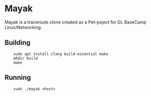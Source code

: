 # Mayak

Mayak is a traceroute clone created as a Pet-poject for GL BaseCamp Linux/Networking.

## Building

```
    sudo apt install clang build-essential make
    mkdir build
    make
```

## Running

```
    sudo ./mayak <host>
```
